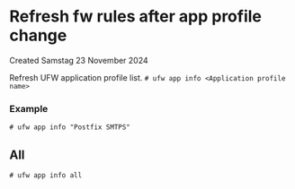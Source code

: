 # Refresh fw rules after app profile change
Created Samstag 23 November 2024

Refresh UFW application profile list.
``# ufw app info <Application profile name>``

### Example
``# ufw app info "Postfix SMTPS"``

All
---
``# ufw app info all``

